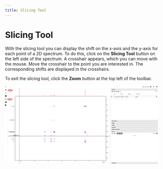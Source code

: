 ```yaml
---
title: Slicing Tool
---
```


# Slicing Tool

With the slicing tool you can display the shift on the x-axis and the y-axis for each point of a 2D spectrum. To do this, click on the **Slicing Tool** button on the left side of the spectrum. A crosshair appears, which you can move with the mouse. Move the crosshair to the point you are interested in. The corresponding shifts are displayed in the crosshairs.

To exit the slicing tool, click the **Zoom** button at the top left of the toolbar.

![Slic1](./Slic1.png)
